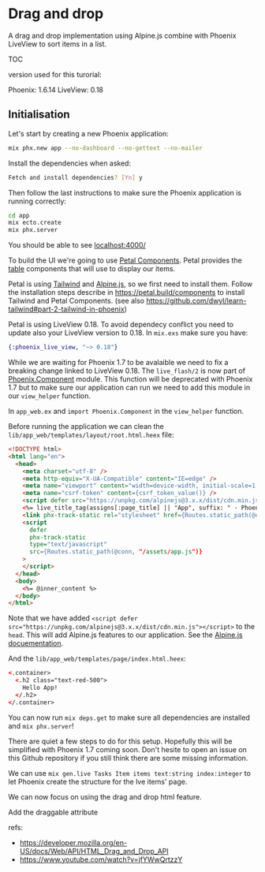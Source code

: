 # Drag and drop

A drag and drop implementation using Alpine.js combine
with Phoenix LiveView to sort items in a list.


TOC

version used for this turorial:

Phoenix: 1.6.14
LiveView: 0.18

## Initialisation

Let's start by creating a new Phoenix application:

```sh
mix phx.new app --no-dashboard --no-gettext --no-mailer
```
Install the dependencies when asked:

```sh
Fetch and install dependencies? [Yn] y
```

Then follow the last instructions to make sure the Phoenix application
is running correctly:

```sh
cd app
mix ecto.create
mix phx.server
```

You should be able to see [localhost:4000/](localhost:4000/)

To build the UI we're going to use [Petal Components](https://petal.build/components).
Petal provides the [table](https://petal.build/components/table) components that will
use to display our items.

Petal is using [Tailwind](https://tailwindcss.com/) and [Alpine.js](https://alpinejs.dev/),
so we first need to install them. Follow the installation steps describe in https://petal.build/components
to install Tailwind and Petal Components. (see also https://github.com/dwyl/learn-tailwind#part-2-tailwind-in-phoenix)


Petal is using LiveView 0.18. To avoid dependecy conflict you need to update also your
LiveView version to 0.18. In `mix.exs` make sure you have:

```elixir
{:phoenix_live_view, "~> 0.18"}
```

While we are waiting for Phoenix 1.7 to be avalaible we need to fix
a breaking change linked to LiveView 0.18.
The `live_flash/2` is now part of [Phoenix.Component](https://hexdocs.pm/phoenix_live_view/0.18.3/Phoenix.Component.html#live_flash/2)
module. This function will be deprecated with Phoenix 1.7 but to make
sure our application can run we need to add this module in our `view_helper` function.

In `app_web.ex` and `import Phoenix.Component` in the `view_helper` function.

Before running the application we can clean the `lib/app_web/templates/layout/root.html.heex` file:

```html
<!DOCTYPE html>
<html lang="en">
  <head>
    <meta charset="utf-8" />
    <meta http-equiv="X-UA-Compatible" content="IE=edge" />
    <meta name="viewport" content="width=device-width, initial-scale=1.0" />
    <meta name="csrf-token" content={csrf_token_value()} />
    <script defer src="https://unpkg.com/alpinejs@3.x.x/dist/cdn.min.js"></script>
    <%= live_title_tag(assigns[:page_title] || "App", suffix: " · Phoenix Framework") %>
    <link phx-track-static rel="stylesheet" href={Routes.static_path(@conn, "/assets/app.css")} />
    <script
      defer
      phx-track-static
      type="text/javascript"
      src={Routes.static_path(@conn, "/assets/app.js")}
    >
    </script>
  </head>
  <body>
    <%= @inner_content %>
  </body>
</html>
```

Note that we have added `<script defer src="https://unpkg.com/alpinejs@3.x.x/dist/cdn.min.js"></script>`
to the `head`. This will add Alpine.js features to our application.
See the [Alpine.js docuementation](https://alpinejs.dev/essentials/installation).

And the `lib/app_web/templates/page/index.html.heex`:

```html
<.container>
  <.h2 class="text-red-500">
    Hello App!
  </.h2>
</.container>
```

You can now run `mix deps.get` to make sure all dependencies are installed
and `mix phx.server`!

There are quiet a few steps to do for this setup.
Hopefully this will be simplified with Phoenix 1.7 coming soon.
Don't hesite to open an issue on this Github repository if
you still think there are some missing information.







We can use `mix gen.live Tasks Item items text:string index:integer` to let Phoenix
create the structure for the lve items' page.

We can now focus on using the drag and drop html feature.

Add the draggable attribute

refs: 
- https://developer.mozilla.org/en-US/docs/Web/API/HTML_Drag_and_Drop_API
- https://www.youtube.com/watch?v=jfYWwQrtzzY
